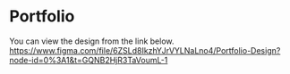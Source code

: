 # Portfolio
You can view the design from the link below.
https://www.figma.com/file/6ZSLd8IkzhYJrVYLNaLno4/Portfolio-Design?node-id=0%3A1&t=GQNB2HjR3TaVoumL-1
